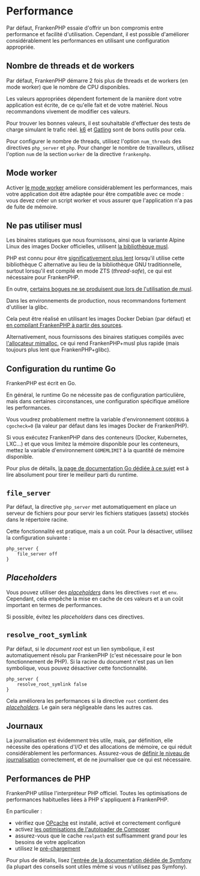 # Performance

Par défaut, FrankenPHP essaie d'offrir un bon compromis entre performance et facilité d'utilisation.
Cependant, il est possible d'améliorer considérablement les performances en utilisant une configuration appropriée.

## Nombre de threads et de workers

Par défaut, FrankenPHP démarre 2 fois plus de threads et de workers (en mode worker) que le nombre de CPU disponibles.

Les valeurs appropriées dépendent fortement de la manière dont votre application est écrite, de ce qu'elle fait et de votre matériel.
Nous recommandons vivement de modifier ces valeurs.

Pour trouver les bonnes valeurs, il est souhaitable d'effectuer des tests de charge simulant le trafic réel.
[k6](https://k6.io) et [Gatling](https://gatling.io) sont de bons outils pour cela.

Pour configurer le nombre de threads, utilisez l'option `num_threads` des directives `php_server` et `php`.
Pour changer le nombre de travailleurs, utilisez l'option `num` de la section `worker` de la directive `frankenphp`.

## Mode worker

Activer [le mode worker](worker.md) améliore considérablement les performances,
mais votre application doit être adaptée pour être compatible avec ce mode :
vous devez créer un script worker et vous assurer que l'application n'a pas de fuite de mémoire.

## Ne pas utiliser musl

Les binaires statiques que nous fournissons, ainsi que la variante Alpine Linux des images Docker officielles, utilisent [la bibliothèque musl](https://musl.libc.org).

PHP est connu pour être [significativement plus lent](https://gitlab.alpinelinux.org/alpine/aports/-/issues/14381) lorsqu'il utilise cette bibliothèque C alternative au lieu de la bibliothèque GNU traditionnelle,
surtout lorsqu'il est compilé en mode ZTS (*thread-safe*), ce qui est nécessaire pour FrankenPHP.

En outre, [certains bogues ne se produisent que lors de l'utilisation de musl](https://github.com/php/php-src/issues?q=sort%3Aupdated-desc+is%3Aissue+is%3Aopen+label%3ABug+musl).

Dans les environnements de production, nous recommandons fortement d'utiliser la glibc.

Cela peut être réalisé en utilisant les images Docker Debian (par défaut) et [en compilant FrankenPHP à partir des sources](compile.md).

Alternativement, nous fournissons des binaires statiques compilés avec [l'allocateur mimalloc](https://github.com/microsoft/mimalloc), ce qui rend FrankenPHP+musl plus rapide (mais toujours plus lent que FrankenPHP+glibc).

## Configuration du runtime Go

FrankenPHP est écrit en Go.

En général, le runtime Go ne nécessite pas de configuration particulière, mais dans certaines circonstances,
une configuration spécifique améliore les performances.

Vous voudrez probablement mettre la variable d'environnement `GODEBUG` à `cgocheck=0` (la valeur par défaut dans les images Docker de FrankenPHP).

Si vous exécutez FrankenPHP dans des conteneurs (Docker, Kubernetes, LXC...) et que vous limitez la mémoire disponible pour les conteneurs,
mettez la variable d'environnement `GOMEMLIMIT` à la quantité de mémoire disponible.

Pour plus de détails, [la page de documentation Go dédiée à ce sujet](https://pkg.go.dev/runtime#hdr-Environment_Variables) est à lire absolument pour tirer le meilleur parti du runtime.

## `file_server`

Par défaut, la directive `php_server` met automatiquement en place un serveur de fichiers pour
pour servir les fichiers statiques (assets) stockés dans le répertoire racine.

Cette fonctionnalité est pratique, mais a un coût.
Pour la désactiver, utilisez la configuration suivante :

```caddyfile
php_server {
    file_server off
}
```

## *Placeholders*

Vous pouvez utiliser des [*placeholders*](https://caddyserver.com/docs/conventions#placeholders) dans les directives `root` et `env`.
Cependant, cela empêche la mise en cache de ces valeurs et a un coût important en termes de performances.

Si possible, évitez les *placeholders* dans ces directives.

## `resolve_root_symlink`

Par défaut, si le *document root* est un lien symbolique, il est automatiquement résolu par FrankenPHP (c'est nécessaire pour le bon fonctionnement de PHP).
Si la racine du document n'est pas un lien symbolique, vous pouvez désactiver cette fonctionnalité.

```caddyfile
php_server {
    resolve_root_symlink false
}
```

Cela améliorera les performances si la directive `root` contient des [*placeholders*](https://caddyserver.com/docs/conventions#placeholders).
Le gain sera négligeable dans les autres cas.

## Journaux

La journalisation est évidemment très utile, mais, par définition, elle nécessite des opérations d'*I/O* et des allocations de mémoire,
ce qui réduit considérablement les performances.
Assurez-vous de [définir le niveau de journalisation](https://caddyserver.com/docs/caddyfile/options#log) correctement,
et de ne journaliser que ce qui est nécessaire.

## Performances de PHP

FrankenPHP utilise l'interpréteur PHP officiel.
Toutes les optimisations de performances habituelles liées à PHP s'appliquent à FrankenPHP.

En particulier :

* vérifiez que [OPcache](https://www.php.net/manual/en/book.opcache.php) est installé, activé et correctement configuré
* activez [les optimisations de l'autoloader de Composer](https://getcomposer.org/doc/articles/autoloader-optimization.md)
* assurez-vous que le cache `realpath` est suffisamment grand pour les besoins de votre application
* utilisez le [pré-chargement](https://www.php.net/manual/en/opcache.preloading.php)

Pour plus de détails, lisez [l'entrée de la documentation dédiée de Symfony](https://symfony.com/doc/current/performance.html)
(la plupart des conseils sont utiles même si vous n'utilisez pas Symfony).
